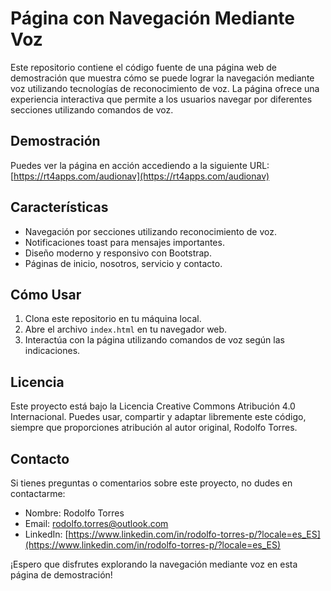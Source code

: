 # Página con Navegación Mediante Voz

Este repositorio contiene el código fuente de una página web de demostración que muestra cómo se puede lograr la navegación mediante voz utilizando tecnologías de reconocimiento de voz. La página ofrece una experiencia interactiva que permite a los usuarios navegar por diferentes secciones utilizando comandos de voz.

## Demostración

Puedes ver la página en acción accediendo a la siguiente URL: [https://rt4apps.com/audionav](https://rt4apps.com/audionav)

## Características

- Navegación por secciones utilizando reconocimiento de voz.
- Notificaciones toast para mensajes importantes.
- Diseño moderno y responsivo con Bootstrap.
- Páginas de inicio, nosotros, servicio y contacto.

## Cómo Usar

1. Clona este repositorio en tu máquina local.
2. Abre el archivo `index.html` en tu navegador web.
3. Interactúa con la página utilizando comandos de voz según las indicaciones.

## Licencia

Este proyecto está bajo la Licencia Creative Commons Atribución 4.0 Internacional. Puedes usar, compartir y adaptar libremente este código, siempre que proporciones atribución al autor original, Rodolfo Torres.

## Contacto

Si tienes preguntas o comentarios sobre este proyecto, no dudes en contactarme:

- Nombre: Rodolfo Torres
- Email: rodolfo.torres@outlook.com
- LinkedIn: [https://www.linkedin.com/in/rodolfo-torres-p/?locale=es_ES](https://www.linkedin.com/in/rodolfo-torres-p/?locale=es_ES)

¡Espero que disfrutes explorando la navegación mediante voz en esta página de demostración!
